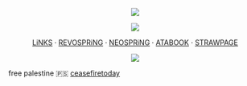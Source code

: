 <p align="center">
<img src="https://files.catbox.moe/8849d5.png"ex=6633d46c&is=663282ec&hm=259337d346199d87776791ec170801a253cbf972ed40197a8dbf089102076007&=&format=webp&quality=lossless">

<p align="center">
<img src="https://files.catbox.moe/zp4f1t.png">

<p align="center"

[LiNKS](https://rentry.co/boying) ‧ [REVOSPRiNG](https://revospring.net/@narancia) ‧ [NEOSPRiNG](https://neospring.org/@narancia) ‧ [ATABOOK](https://fennebat.atabook.org/) ‧ [STRAWPAGE](https://narasito.straw.page)
</p>

<p align="center">
<img src="https://files.catbox.moe/jankh6.png"ex=6633d474&is=663282f4&hm=7dc4c702d5a0b40cffca6f3cc9e7bb18406df5cabf5c3eb1c7e3e2160ea89669&=&format=webp&quality=lossless">

free palestine 🇵🇸
[ceasefiretoday](https://ceasefiretoday.com/)
